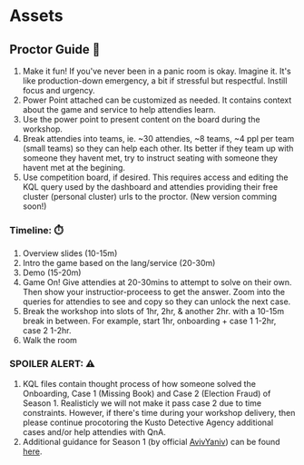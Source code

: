 # Assets

## Proctor Guide 🧭
1. Make it fun! If you've never been in a panic room is okay. Imagine it. It's like production-down emergency, a bit if stressful but respectful. Instill focus and urgency.
2. Power Point attached can be customized as needed. It contains context about the game and service to help attendies learn. 
3. Use the power point to present content on the board during the workshop.
4. Break attendies into teams, ie. ~30 attendies, ~8 teams, ~4 ppl per team (small teams) so they can help each other. Its better if they team up with someone they havent met, try to instruct seating with someone they havent met at the begining. 
5. Use competition board, if desired. This requires access and editing the KQL query used by the dashboard and attendies providing their free cluster (personal cluster) urls to the proctor. (New version comming soon!)

### Timeline: ⏱️
1. Overview slides (10-15m)
2. Intro the game based on the lang/service (20-30m)
3. Demo (15-20m)
4. Game On! Give attendies at 20-30mins to attempt to solve on their own. Then show your instructior-proceess to get the answer. Zoom into the queries for attendies to see and copy so they can unlock the next case.
5. Break the workshop into slots of 1hr, 2hr, & another 2hr. with a 10-15m break in between. For example, start 1hr, onboarding + case 1 1-2hr, case 2 1-2hr.
6. Walk the room

### SPOILER ALERT: ⚠️
1. KQL files contain thought process of how someone solved the Onboarding, Case 1 (Missing Book) and Case 2 (Election Fraud) of Season 1. Realisticly we will not make it pass case 2 due to time constraints. However, if there's time during your workshop delivery, then please continue procotoring the Kusto Detective Agency additional cases and/or help attendies with QnA. 
2. Additional guidance for Season 1 (by official [AvivYaniv](https://gist.github.com/AvivYaniv)) can be found [here](https://medium.com/courisity-is-a-drug/walk-through-guide-for-kusto-detective-agency-onboarding-level-5ed569e3b123).
